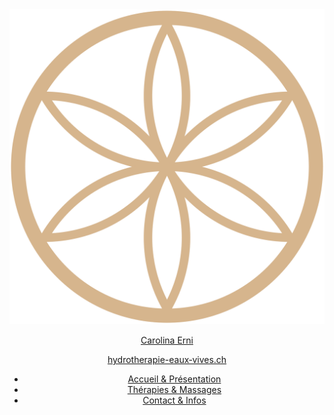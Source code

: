 <header class="header">
    <div class="nav-container">
        <a class="logo" href="#accueil" data-section="accueil">
            <div class="logo-img">
                <img src="./favicon.svg" alt="Logo cabinet Carolina Erni">
            </div>
            <div class="logo-text">
                <p>Carolina Erni</p>
                <p>hydrotherapie-eaux‑vives.ch</p>
            </div>
        </a>
        <nav>
            <ul class="nav-menu">
                <li class="nav-item">
                    <a class="nav-link" href="#accueil" data-section="accueil">Accueil & Présentation</a>
                </li>
                <li class="nav-item">
                    <a class="nav-link" href="#therapies-massages" data-section="therapies-massages">Thérapies & Massages</a>
                </li>
                <li class="nav-item">
                    <a class="nav-link" href="#contact-infos" data-section="contact-infos">Contact & Infos</a>
                </li>
            </ul>
            <div class="mobile-menu-btn">
                <span></span>
                <span></span>
                <span></span>
            </div>
        </nav>
    </div>
</header>
